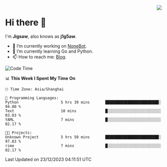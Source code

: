 <a href="#">
  <img align="right" src="https://github-readme-stats.vercel.app/api?username=j1g5awi&count_private=true&show_icons=true&title_color=80070B&text_color=B3B3B3&bg_color=212121&icon_color=80070B" />
</a>

# Hi there 👋

I'm **Jigsaw**, also knows as **j1g5aw**.

- 🔭 I’m currently working on [NoneBot](https://github.com/nonebot).
- 🌱 I’m currently learning Go and Python.
- 📫 How to reach me: [Blog](https://blog.maddestroyer.xyz/).

<!--START_SECTION:waka-->
![Code Time](http://img.shields.io/badge/Code%20Time-1%2C334%20hrs%2023%20mins-blue)

📊 **This Week I Spent My Time On** 

```text
🕑︎ Time Zone: Asia/Shanghai

💬 Programming Languages: 
Python                   5 hrs 39 mins       ████████████████████████░   94.80 % 
Text                     10 mins             █░░░░░░░░░░░░░░░░░░░░░░░░   03.03 % 
YAML                     7 mins              █░░░░░░░░░░░░░░░░░░░░░░░░   02.17 % 

🐱‍💻 Projects: 
Unknown Project          5 hrs 50 mins       ████████████████████████░   97.83 % 
rime                     7 mins              █░░░░░░░░░░░░░░░░░░░░░░░░   02.17 % 
```


 Last Updated on 23/12/2023 04:11:51 UTC
<!--END_SECTION:waka-->
